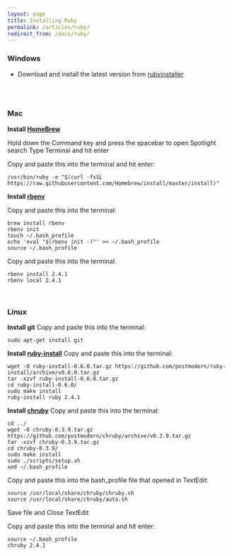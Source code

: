 ```yaml
---
layout: page
title: Installing Ruby
permalink: /articles/ruby/
redirect_from: /docs/ruby/
---
```


### Windows
* Download and install the latest version from [rubyinstaller](https://rubyinstaller.org/downloads/)
<br />
<br />

### Mac

**Install [HomeBrew](http://brew.sh)**

Hold down the Command key and press the spacebar to open Spotlight search
Type Terminal and hit enter

Copy and paste this into the terminal and hit enter:
```
/usr/bin/ruby -e "$(curl -fsSL https://raw.githubusercontent.com/Homebrew/install/master/install)"
```

**Install [rbenv](https://github.com/rbenv/rbenv#readme)**

Copy and paste this into the terminal:
```
brew install rbenv
rbenv init
touch ~/.bash_profile
echo 'eval "$(rbenv init -)"' >> ~/.bash_profile
source ~/.bash_profile
```

Copy and paste this into the terminal:
```
rbenv install 2.4.1
rbenv local 2.4.1
```
<br />

### Linux

**Install git**
Copy and paste this into the terminal:
```
sudo apt-get install git
```

**Install [ruby-install](https://github.com/postmodern/ruby-install#readme)**
Copy and paste this into the terminal:
```
wget -O ruby-install-0.6.0.tar.gz https://github.com/postmodern/ruby-install/archive/v0.6.0.tar.gz
tar -xzvf ruby-install-0.6.0.tar.gz
cd ruby-install-0.6.0/
sudo make install
ruby-install ruby 2.4.1
```
  
**Install [chruby](https://github.com/postmodern/chruby#readme)**
Copy and paste this into the terminal:
```
cd ../
wget -O chruby-0.3.9.tar.gz https://github.com/postmodern/chruby/archive/v0.3.9.tar.gz
tar -xzvf chruby-0.3.9.tar.gz
cd chruby-0.3.9/
sudo make install
sudo ./scripts/setup.sh
xed ~/.bash_profile
```

Copy and paste this into the bash_profile file that opened in TextEdit:
```
source /usr/local/share/chruby/chruby.sh
source /usr/local/share/chruby/auto.sh
```
Save file and Close TextEdit

Copy and paste this into the terminal and hit enter:
```
source ~/.bash_profile
chruby 2.4.1
```